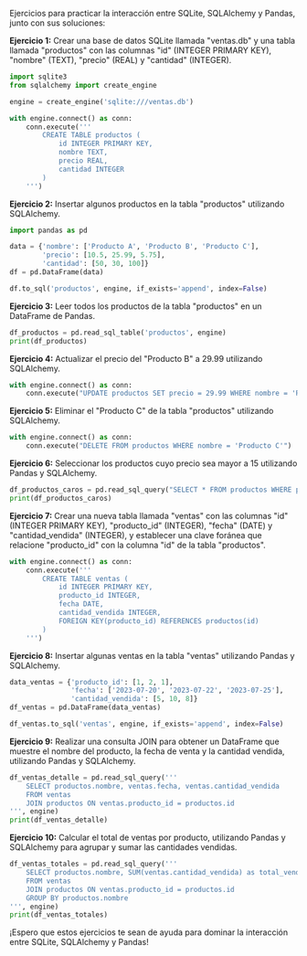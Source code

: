 Ejercicios para practicar la interacción entre SQLite, SQLAlchemy y Pandas, junto con sus soluciones:

**Ejercicio 1:** Crear una base de datos SQLite llamada "ventas.db" y una tabla llamada "productos" con las columnas "id" (INTEGER PRIMARY KEY), "nombre" (TEXT), "precio" (REAL) y "cantidad" (INTEGER).

```python
import sqlite3
from sqlalchemy import create_engine

engine = create_engine('sqlite:///ventas.db')

with engine.connect() as conn:
    conn.execute('''
        CREATE TABLE productos (
            id INTEGER PRIMARY KEY,
            nombre TEXT,
            precio REAL,
            cantidad INTEGER
        )
    ''')
```

**Ejercicio 2:** Insertar algunos productos en la tabla "productos" utilizando SQLAlchemy.

```python
import pandas as pd

data = {'nombre': ['Producto A', 'Producto B', 'Producto C'],
        'precio': [10.5, 25.99, 5.75],
        'cantidad': [50, 30, 100]}
df = pd.DataFrame(data)

df.to_sql('productos', engine, if_exists='append', index=False)
```

**Ejercicio 3:** Leer todos los productos de la tabla "productos" en un DataFrame de Pandas.

```python
df_productos = pd.read_sql_table('productos', engine)
print(df_productos)
```

**Ejercicio 4:** Actualizar el precio del "Producto B" a 29.99 utilizando SQLAlchemy.

```python
with engine.connect() as conn:
    conn.execute("UPDATE productos SET precio = 29.99 WHERE nombre = 'Producto B'")
```

**Ejercicio 5:** Eliminar el "Producto C" de la tabla "productos" utilizando SQLAlchemy.

```python
with engine.connect() as conn:
    conn.execute("DELETE FROM productos WHERE nombre = 'Producto C'")
```

**Ejercicio 6:** Seleccionar los productos cuyo precio sea mayor a 15 utilizando Pandas y SQLAlchemy.

```python
df_productos_caros = pd.read_sql_query("SELECT * FROM productos WHERE precio > 15", engine)
print(df_productos_caros)
```

**Ejercicio 7:** Crear una nueva tabla llamada "ventas" con las columnas "id" (INTEGER PRIMARY KEY), "producto_id" (INTEGER), "fecha" (DATE) y "cantidad_vendida" (INTEGER), y establecer una clave foránea que relacione "producto_id" con la columna "id" de la tabla "productos".

```python
with engine.connect() as conn:
    conn.execute('''
        CREATE TABLE ventas (
            id INTEGER PRIMARY KEY,
            producto_id INTEGER,
            fecha DATE,
            cantidad_vendida INTEGER,
            FOREIGN KEY(producto_id) REFERENCES productos(id)
        )
    ''')
```

**Ejercicio 8:** Insertar algunas ventas en la tabla "ventas" utilizando Pandas y SQLAlchemy.

```python
data_ventas = {'producto_id': [1, 2, 1],
               'fecha': ['2023-07-20', '2023-07-22', '2023-07-25'],
               'cantidad_vendida': [5, 10, 8]}
df_ventas = pd.DataFrame(data_ventas)

df_ventas.to_sql('ventas', engine, if_exists='append', index=False)
```

**Ejercicio 9:** Realizar una consulta JOIN para obtener un DataFrame que muestre el nombre del producto, la fecha de venta y la cantidad vendida, utilizando Pandas y SQLAlchemy.

```python
df_ventas_detalle = pd.read_sql_query('''
    SELECT productos.nombre, ventas.fecha, ventas.cantidad_vendida
    FROM ventas
    JOIN productos ON ventas.producto_id = productos.id
''', engine)
print(df_ventas_detalle)
```

**Ejercicio 10:** Calcular el total de ventas por producto, utilizando Pandas y SQLAlchemy para agrupar y sumar las cantidades vendidas.

```python
df_ventas_totales = pd.read_sql_query('''
    SELECT productos.nombre, SUM(ventas.cantidad_vendida) as total_vendido
    FROM ventas
    JOIN productos ON ventas.producto_id = productos.id
    GROUP BY productos.nombre
''', engine)
print(df_ventas_totales)
```

¡Espero que estos ejercicios te sean de ayuda para dominar la interacción entre SQLite, SQLAlchemy y Pandas!
